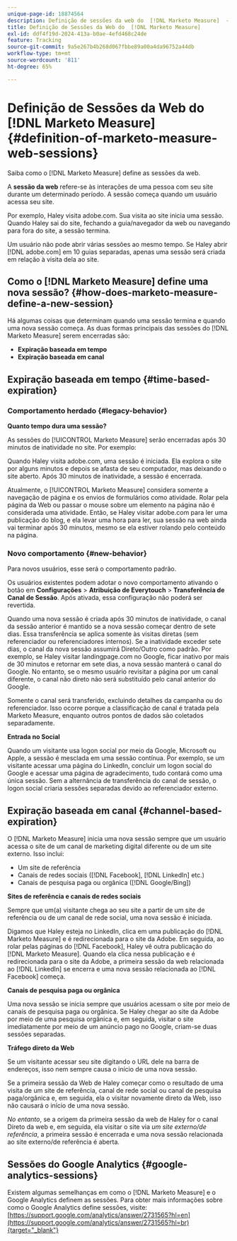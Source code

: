 ```yaml
---
unique-page-id: 18874564
description: Definição de sessões da web do  [!DNL Marketo Measure]  -  [!DNL Marketo Measure]
title: Definição de Sessões da Web do  [!DNL Marketo Measure]
exl-id: ddf4f19d-2024-413a-b0ae-4efd468c24de
feature: Tracking
source-git-commit: 9a5e267b4b268d067fbbe89a00a4da96752a44db
workflow-type: tm+mt
source-wordcount: '811'
ht-degree: 65%

---
```


# Definição de Sessões da Web do [!DNL Marketo Measure] {#definition-of-marketo-measure-web-sessions}

Saiba como o [!DNL Marketo Measure] define as sessões da web.

A **sessão da web** refere-se às interações de uma pessoa com seu site durante um determinado período. A sessão começa quando um usuário acessa seu site.

Por exemplo, Haley visita adobe.com. Sua visita ao site inicia uma sessão. Quando Haley sai do site, fechando a guia/navegador da web ou navegando para fora do site, a sessão termina.

Um usuário não pode abrir várias sessões ao mesmo tempo. Se Haley abrir [!DNL adobe.com] em 10 guias separadas, apenas uma sessão será criada em relação à visita dela ao site.

## Como o [!DNL Marketo Measure] define uma nova sessão? {#how-does-marketo-measure-define-a-new-session}

Há algumas coisas que determinam quando uma sessão termina e quando uma nova sessão começa. As duas formas principais das sessões do [!DNL Marketo Measure] serem encerradas são:

* **Expiração baseada em tempo**
* **Expiração baseada em canal**

## Expiração baseada em tempo {#time-based-expiration}

### Comportamento herdado {#legacy-behavior}

**Quanto tempo dura uma sessão?**

As sessões do [!UICONTROL Marketo Measure] serão encerradas após 30 minutos de inatividade no site. Por exemplo:

Quando Haley visita adobe.com, uma sessão é iniciada. Ela explora o site por alguns minutos e depois se afasta de seu computador, mas deixando o site aberto. Após 30 minutos de inatividade, a sessão é encerrada.

Atualmente, o [!UICONTROL Marketo Measure] considera somente a navegação de página e os envios de formulários como atividade. Rolar pela página da Web ou passar o mouse sobre um elemento na página não é considerada uma atividade. Então, se Haley visitar adobe.com para ler uma publicação do blog, e ela levar uma hora para ler, sua sessão na web ainda vai terminar após 30 minutos, mesmo se ela estiver rolando pelo conteúdo na página.

### Novo comportamento {#new-behavior}

Para novos usuários, esse será o comportamento padrão.

Os usuários existentes podem adotar o novo comportamento ativando o botão em **Configurações** > **Atribuição de Everytouch** > **Transferência de Canal de Sessão**. Após ativada, essa configuração não poderá ser revertida.

Quando uma nova sessão é criada após 30 minutos de inatividade, o canal da sessão anterior é mantido se a nova sessão começar dentro de sete dias. Essa transferência se aplica somente às visitas diretas (sem referenciador ou referenciadores internos). Se a inatividade exceder sete dias, o canal da nova sessão assumirá Direto/Outro como padrão. Por exemplo, se Haley visitar landingpage.com no Google, ficar inativo por mais de 30 minutos e retornar em sete dias, a nova sessão manterá o canal do Google. No entanto, se o mesmo usuário revisitar a página por um canal diferente, o canal não direto não será substituído pelo canal anterior do Google.

Somente o canal será transferido, excluindo detalhes da campanha ou do referenciador. Isso ocorre porque a classificação de canal é tratada pela Marketo Measure, enquanto outros pontos de dados são coletados separadamente.

**Entrada no Social**

Quando um visitante usa logon social por meio da Google, Microsoft ou Apple, a sessão é mesclada em uma sessão contínua. Por exemplo, se um visitante acessar uma página do LinkedIn, concluir um logon social do Google e acessar uma página de agradecimento, tudo contará como uma única sessão. Sem a alternância de transferência do canal de sessão, o logon social criaria sessões separadas devido ao referenciador externo.

## Expiração baseada em canal {#channel-based-expiration}

O [!DNL Marketo Measure] inicia uma nova sessão sempre que um usuário acessa o site de um canal de marketing digital diferente ou de um site externo. Isso inclui:

* Um site de referência
* Canais de redes sociais ([!DNL Facebook], [!DNL LinkedIn] etc.)
* Canais de pesquisa paga ou orgânica ([!DNL Google/Bing])

**Sites de referência e canais de redes sociais**

Sempre que um(a) visitante chega ao seu site a partir de um site de referência ou de um canal de rede social, uma nova sessão é iniciada.

Digamos que Haley esteja no LinkedIn, clica em uma publicação do [!DNL Marketo Measure] e é redirecionada para o site da Adobe. Em seguida, ao rolar pelas páginas do [!DNL Facebook], Haley vê outra publicação do [!DNL Marketo Measure]. Quando ela clica nessa publicação e é redirecionada para o site da Adobe, a primeira sessão da web relacionada ao [!DNL LinkedIn] se encerra e uma nova sessão relacionada ao [!DNL Facebook] começa.

**Canais de pesquisa paga ou orgânica**

Uma nova sessão se inicia sempre que usuários acessam o site por meio de canais de pesquisa paga ou orgânica. Se Haley chegar ao site da Adobe por meio de uma pesquisa orgânica e, em seguida, visitar o site imediatamente por meio de um anúncio pago no Google, criam-se duas sessões separadas.

**Tráfego direto da Web**

Se um visitante acessar seu site digitando o URL dele na barra de endereços, isso nem sempre causa o início de uma nova sessão.

Se a primeira sessão da Web de Haley começar como o resultado de uma visita de um site de referência, canal de rede social ou canal de pesquisa paga/orgânica e, em seguida, ela o visitar novamente direto da Web, isso não causará o início de uma nova sessão.

_No entanto_, se a origem da primeira sessão da web de Haley for o canal Direto da web e, em seguida, ela visitar o site via _um site externo/de referência_, a primeira sessão é encerrada e uma nova sessão relacionada ao site externo/de referência é aberta.

## Sessões do Google Analytics {#google-analytics-sessions}

Existem algumas semelhanças em como o [!DNL Marketo Measure] e o Google Analytics definem as sessões. Para obter mais informações sobre como o Google Analytics define sessões, visite: [https://support.google.com/analytics/answer/2731565?hl=en](https://support.google.com/analytics/answer/2731565?hl=br){target="_blank"}

